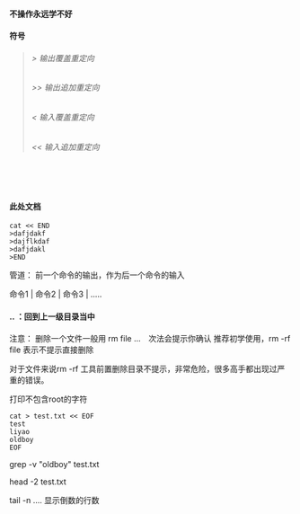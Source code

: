 #### 不操作永远学不好

#### 符号
  > ###### >  	输出覆盖重定向
  > ###### >> 	输出追加重定向
  > ###### <  	输入覆盖重定向
  > ###### << 	输入追加重定向

<br>

<br>

#### 此处文档
```shell
cat << END
>dafjdakf
>dajflkdaf
>dafjdakl
>END
```


管道：     前一个命令的输出，作为后一个命令的输入


命令1     |       命令2         |   命令3  | .....



#### .. ：回到上一级目录当中


注意：
删除一个文件一般用 rm file ...　次法会提示你确认
推荐初学使用，rm -rf file 表示不提示直接删除

对于文件来说rm -rf 工具前置删除目录不提示，非常危险，很多高手都出现过严重的错误。



打印不包含root的字符

```shell
cat > test.txt << EOF
test
liyao
oldboy
EOF
```

grep -v "oldboy" test.txt

head -2 test.txt

tail -n ....            显示倒数的行数


